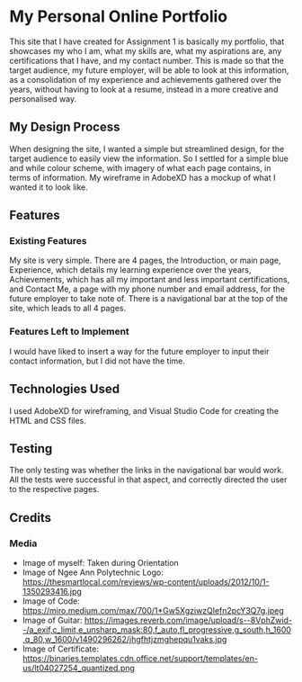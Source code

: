 # My Personal Online Portfolio
This site that I have created for Assignment 1 is basically my portfolio, that showcases my who I am, what my skills are, what my aspirations are, any certifications that I have, and my contact number. This is made so that the target audience, my future employer, will be able to look at this information, as a consolidation of my experience and achievements gathered over the years, without having to look at a resume, instead in a more creative and personalised way.

## My Design Process
When designing the site, I wanted a simple but streamlined design, for the target audience to easily view the information. So I settled for a simple blue and while colour scheme, with imagery of what each page contains, in terms of information.
My wireframe in AdobeXD has a mockup of what I wanted it to look like.

## Features

### Existing Features
My site is very simple. There are 4 pages, the Introduction, or main page, Experience, which details my learning experience over the years, Achievements, which has all my important and less important certifications, and Contact Me, a page with my phone number and email address, for the future employer to take note of. There is a navigational bar at the top of the site, which leads to all 4 pages.

### Features Left to Implement
I would have liked to insert a way for the future employer to input their contact information, but I did not have the time.

## Technologies Used
I used AdobeXD for wireframing, and Visual Studio Code for creating the HTML and CSS files.

## Testing
The only testing was whether the links in the navigational bar would work. All the tests were successful in that aspect, and correctly directed the user to the respective pages.

## Credits
### Media
- Image of myself: Taken during Orientation
- Image of Ngee Ann Polytechnic Logo: https://thesmartlocal.com/reviews/wp-content/uploads/2012/10/1-1350293416.jpg
- Image of Code: https://miro.medium.com/max/700/1*Gw5XgziwzQlefn2pcY3Q7g.jpeg
- Image of Guitar: https://images.reverb.com/image/upload/s--8VphZwid--/a_exif,c_limit,e_unsharp_mask:80,f_auto,fl_progressive,g_south,h_1600,q_80,w_1600/v1490296262/jhgfhtjzmghepqu1vaks.jpg
- Image of Certificate: https://binaries.templates.cdn.office.net/support/templates/en-us/lt04027254_quantized.png

